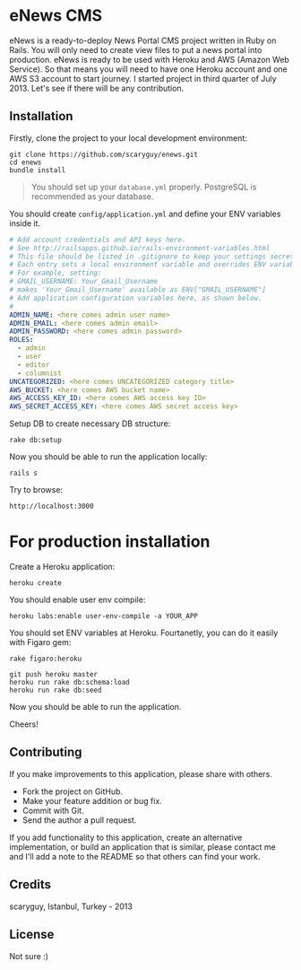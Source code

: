 # eNews CMS

eNews is a ready-to-deploy News Portal CMS project written in Ruby on Rails. You will only need to create view files to put a news portal into production. eNews is ready to be used with Heroku and AWS (Amazon Web Service). So that means you will need to have one Heroku account and one AWS S3 account to start journey. I started project in third quarter of July 2013. Let's see if there will be any contribution.

## Installation

Firstly, clone the project to your local development environment:

```console
git clone https://github.com/scaryguy/enews.git
cd enews
bundle install
```
> You should set up your `database.yml` properly. PostgreSQL is recommended as your database.

You should create `config/application.yml` and define your ENV variables inside it.

```yaml
# Add account credentials and API keys here.
# See http://railsapps.github.io/rails-environment-variables.html
# This file should be listed in .gitignore to keep your settings secret!
# Each entry sets a local environment variable and overrides ENV variables in the Unix shell.
# For example, setting:
# GMAIL_USERNAME: Your_Gmail_Username
# makes 'Your_Gmail_Username' available as ENV["GMAIL_USERNAME"]
# Add application configuration variables here, as shown below.
#
ADMIN_NAME: <here comes admin user name>
ADMIN_EMAIL: <here comes admin email>
ADMIN_PASSWORD: <here comes admin password>
ROLES:
  - admin
  - user
  - editor
  - columnist
UNCATEGORIZED: <here comes UNCATEGORIZED category title>
AWS_BUCKET: <here comes AWS bucket name>
AWS_ACCESS_KEY_ID: <here comes AWS access key ID>
AWS_SECRET_ACCESS_KEY: <here comes AWS secret access key>
```

Setup DB to create necessary DB structure:

```console
rake db:setup
```

Now you should be able to run the application locally:

```console
rails s
```

Try to browse:
```code
http://localhost:3000
```

# For production installation

Create a Heroku application:

```console
heroku create
```

You should enable user env compile:

```console
heroku labs:enable user-env-compile -a YOUR_APP
```

You should set ENV variables at Heroku. Fourtanetly, you can do it easily with Figaro gem:

```console
rake figaro:heroku
```

```console
git push heroku master
heroku run rake db:schema:load
heroku run rake db:seed
```

Now you should be able to run the application.

Cheers!


## Contributing

If you make improvements to this application, please share with others.

* Fork the project on GitHub.
* Make your feature addition or bug fix.
* Commit with Git.
* Send the author a pull request.

If you add functionality to this application, create an alternative implementation, or build an application that is similar, please contact me and I'll add a note to the README so that others can find your work.

## Credits

scaryguy, Istanbul, Turkey - 2013

## License

Not sure  :)
